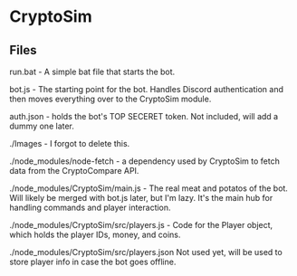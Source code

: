 # CryptoSim

## Files

run.bat - A simple bat file that starts the bot.

bot.js - The starting point for the bot. Handles Discord authentication
  and then moves everything over to the CryptoSim module.

auth.json - holds the bot's TOP SECERET token. Not included, will add a dummy one later.

./Images - I forgot to delete this.

./node_modules/node-fetch - a dependency used by CryptoSim to fetch data from the CryptoCompare API.

./node_modules/CryptoSim/main.js - The real meat and potatos of the bot.
  Will likely be merged with bot.js later, but I'm lazy. It's the main hub for handling commands and player interaction.

./node_modules/CryptoSim/src/players.js - Code for the Player object, which holds the player IDs, money, and coins.

./node_modules/CryptoSim/src/players.json Not used yet, will be used to store player info in case the bot goes offline.

